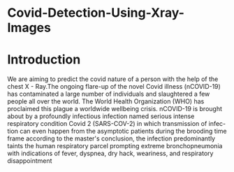 # Covid-Detection-Using-Xray-Images

# Introduction

We are aiming to predict the covid nature of a person with the help of the chest X - Ray.The ongoing flare-up of the novel Covid illness (nCOVID-19) has contaminated a large number of individuals and slaughtered a few people all over the world. The World Health Organization (WHO) has proclaimed this plague a worldwide wellbeing crisis. nCOVID-19 is brought about by a profoundly infectious infection named serious intense respiratory condition Covid 2 (SARS-COV-2) in which transmission of infec-tion can even happen from the asymptotic patients during the brooding time frame according to the master's conclusion, the infection predominantly taints the human respiratory parcel prompting extreme bronchopneumonia with indications of fever, dyspnea, dry hack, weariness, and respiratory disappointment
